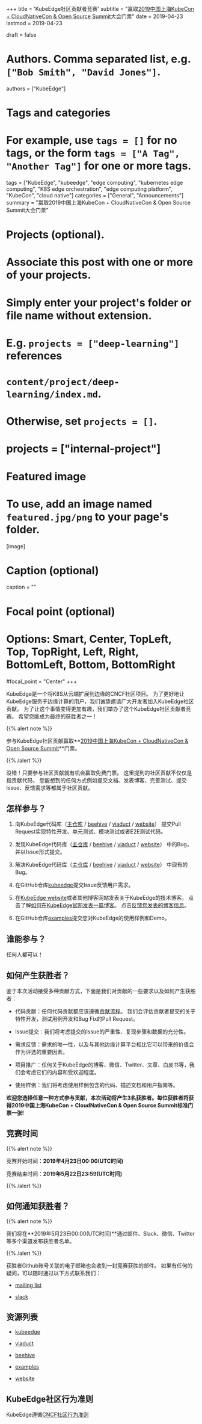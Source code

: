 +++
title = 'KubeEdge社区贡献者竞赛'
subtitle = "赢取[2019中国上海KubeCon + CloudNativeCon & Open Source Summit](https://www.lfasiallc.com/events/kubecon-cloudnativecon-china-2019/)大会门票"
date = 2019-04-23
lastmod = 2019-04-23

draft = false

# Authors. Comma separated list, e.g. `["Bob Smith", "David Jones"]`.
authors = ["KubeEdge"]

# Tags and categories
# For example, use `tags = []` for no tags, or the form `tags = ["A Tag", "Another Tag"]` for one or more tags.
tags = ["KubeEdge", "kubeedge", "edge computing", "kubernetes edge computing", "K8S edge orchestration", "edge computing platform", "KubeCon", "cloud native"]
categories = ["General", "Announcements"]
summary = "赢取2019中国上海KubeCon + CloudNativeCon & Open Source Summit大会门票"

# Projects (optional).
#   Associate this post with one or more of your projects.
#   Simply enter your project's folder or file name without extension.
#   E.g. `projects = ["deep-learning"]` references 
#   `content/project/deep-learning/index.md`.
#   Otherwise, set `projects = []`.
# projects = ["internal-project"]

# Featured image
# To use, add an image named `featured.jpg/png` to your page's folder. 
[image]
  # Caption (optional)
  caption = ""

  # Focal point (optional)
  # Options: Smart, Center, TopLeft, Top, TopRight, Left, Right, BottomLeft, Bottom, BottomRight
  #focal_point = "Center"
+++

KubeEdge是一个将K8S从云端扩展到边缘的CNCF社区项目。
为了更好地让KubeEdge服务于边缘计算的用户，我们诚挚邀请广大开发者加入KubeEdge社区贡献。
为了让这个事情变得更加有趣，我们举办了这个KubeEdge社区贡献者竞赛。
希望您能成为最终的获胜者之一！

{{% alert note %}}

参与KubeEdge社区贡献赢取**[2019中国上海KubeCon + CloudNativeCon & Open Source Summit](https://www.lfasiallc.com/events/kubecon-cloudnativecon-china-2019/)**门票。

{{% /alert %}}

没错！只要参与社区贡献就有机会赢取免费门票。
这里提到的社区贡献不仅仅是指贡献代码，
您能想到的任何方式例如提交文档、发表博客、完善测试、提交Issue、反馈需求等都属于社区贡献。

## **怎样参与？**

1. 向KubeEdge代码库（[主仓库](https://github.com/kubeedge/kubeedge) 
/ [beehive](https://github.com/kubeedge/beehive) 
/ [viaduct](https://github.com/kubeedge/viaduct) 
/ [website](https://github.com/kubeedge/website)）
提交Pull Request实现特性开发、单元测试、模块测试或者E2E测试代码。

2. 发现KubeEdge代码库（[主仓库](https://github.com/kubeedge/kubeedge) 
/ [beehive](https://github.com/kubeedge/beehive) 
/ [viaduct](https://github.com/kubeedge/viaduct) 
/ [website](https://github.com/kubeedge/website)）
中的Bug，并以Issue形式提交。

3. 解决KubeEdge代码库（[主仓库](https://github.com/kubeedge/kubeedge) 
/ [beehive](https://github.com/kubeedge/beehive) 
/ [viaduct](https://github.com/kubeedge/viaduct) 
/ [website](https://github.com/kubeedge/website)）
中现有的Bug。

4. 在GitHub仓库[kubeedge](https://github.com/kubeedge/kubeedge)提交Issue反馈用户需求。

5. 在[KubeEdge website](https://kubeedge.io)或者其他博客网站发表关于KubeEdge的技术博客。
点击了解[如何在KubeEdge官网发表一篇博客](https://github.com/kubeedge/website/wiki/How-to-write-a-blog)。
点击[反馈您发表的博客信息](https://docs.google.com/forms/d/e/1FAIpQLSd9luGaHWt5jABEQjtr11CgWLVw7Px6tJf0TIjidbl3UL_Izg/viewform)。

6. 在GitHub仓库[examples](https://github.com/kubeedge/examples)提交您对KubeEdge的使用样例和Demo。

## **谁能参与？**

任何人都可以！

## **如何产生获胜者？**

鉴于本次活动接受多种贡献方式，下面是我们对贡献的一些要求以及如何产生获胜者：

- 代码贡献：任何代码贡献都应该遵循[贡献流程](https://github.com/kubeedge/kubeedge/blob/master/contributing.md)。
我们会评估贡献者提交的关于特性开发，测试用例开发和Bug Fix的Pull Request。

- Issue提交：我们将考虑提交的Issue的严重性、复现步骤和数据的充分性。

- 需求反馈：需求的唯一性，以及与其他边缘计算平台相比它可以带来的价值会作为评选的重要因素。

- 项目推广：任何关于KubeEdge的博客、微信、Twitter、文章、白皮书等，我们会考虑它们的内容和受欢迎程度。

- 使用样例：我们将考虑使用样例包含的代码、描述文档和用户指南等。

**欢迎您选择任意一种方式参与贡献，本次活动将产生3名获胜者。每位获胜者将获得2019中国上海KubeCon + CloudNativeCon & Open Source Summit标准门票一张!**

## **竞赛时间**

{{% alert note %}}

竞赛开始时间：**2019年4月23日00:00(UTC时间)**

竞赛结束时间：**2019年5月22日23:59(UTC时间)**

{{% /alert %}}

## **如何通知获胜者？**

{{% alert note %}}

我们将在**2019年5月23日00:00(UTC时间)**通过邮件、Slack、微信、Twitter等多个渠道发布获胜者名单。

{{% /alert %}}

获胜者Github账号关联的电子邮箱也会收到一封竞赛获胜的邮件。
如果有任何的疑问，可以随时通过以下方式联系我们：

- [mailing list](https://groups.google.com/forum/#!forum/kubeedge)

- [slack](https://join.slack.com/t/kubeedge/shared_invite/enQtNDg1MjAwMDI0MTgyLTQ1NzliNzYwNWU5MWYxOTdmNDZjZjI2YWE2NDRlYjdiZGYxZGUwYzkzZWI2NGZjZWRkZDVlZDQwZWI0MzM1Yzc)

## **资源列表**

- [kubeedge](https://github.com/kubeedge/kubeedge)

- [viaduct](https://github.com/kubeedge/viaduct)

- [beehive](https://github.com/kubeedge/beehive)

- [examples](https://github.com/kubeedge/examples)

- [website](https://github.com/kubeedge/website)

## **KubeEdge社区行为准则**

KubeEdge遵循[CNCF社区行为准则](https://github.com/kubeedge/kubeedge/blob/master/CODE_OF_CONDUCT.md)
